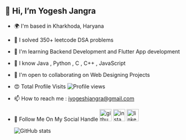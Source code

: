 ## 👋 Hi, I’m Yogesh Jangra 
- 🌍  I'm based in Kharkhoda, Haryana
- 🚀  I solved 350+ leetcode DSA problems 
- 🧠  I'm learning Backend Development and Flutter App development
- 🧠  I know Java , Python , C , C++ , JavaScript 
- 🤝  I'm open to collaborating on Web Designing Projects
- 😍 Total Profile Visits ![Profile views](https://gpvc.arturio.dev/Yogesh1628)  
- 📫 How to reach me : iyogeshjangra@gmail.com

- 🍁 Follow Me On My Social Handle      [<img src="https://img.icons8.com/nolan/240/github.png" alt='github' height='32'>](https://github.com/Yogesh1628) [<img src="https://img.icons8.com/nolan/240/instagram-new.png" alt='instagram' height='32'>](https://www.instagram.com/iyogeshjangra/) [<img src="https://img.icons8.com/nolan/240/linkedin.png" alt='linkedin' height='32'>](https://www.linkedin.com/in/yogesh-jangra-03090a224/) 

    ![GitHub stats](https://github-readme-stats.vercel.app/api?username=Yogesh1628&theme=dark&show_icons=true) 
